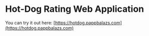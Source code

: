 # Hot-Dog Rating Web Application

You can try it out here: [https://hotdog.pappbalazs.com](https://hotdog.pappbalazs.com)

